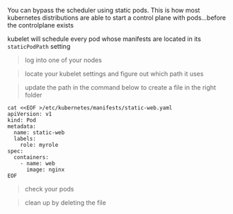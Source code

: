You can bypass the scheduler using static pods. This is how most kubernetes distributions are able to start a control plane with pods...before the controlplane exists

kubelet will schedule every pod whose manifests are located in its `staticPodPath` setting

> log into one of your nodes

> locate your kubelet settings and figure out which path it uses

> update the path in the command below to create a file in the right folder

```
cat <<EOF >/etc/kubernetes/manifests/static-web.yaml
apiVersion: v1
kind: Pod
metadata:
  name: static-web
  labels:
    role: myrole
spec:
  containers:
    - name: web
      image: nginx
EOF
```

> check your pods

> clean up by deleting the file